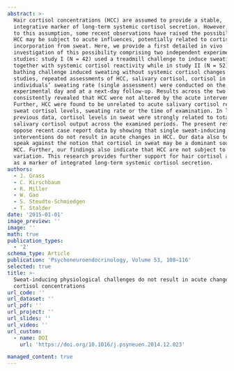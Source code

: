 ```yaml
---
abstract: >-
  Hair cortisol concentrations (HCC) are assumed to provide a stable,
  integrative marker of long-term systemic cortisol secretion. However, contrary
  to this assumption, some recent observations have raised the possibility that
  HCC may be subject to acute influences, potentially related to cortisol
  incorporation from sweat. Here, we provide a first detailed in vivo
  investigation of this possibility comprising two independent experimental
  studies: study I (N = 42) used a treadmill challenge to induce sweating
  together with systemic cortisol reactivity while in study II (N = 52) a sauna
  bathing challenge induced sweating without systemic cortisol changes. In both
  studies, repeated assessments of HCC, salivary cortisol, cortisol in sweat and
  individuals’ sweating rate (single assessment) were conducted on the
  experimental day and at a next-day follow-up. Results across the two studies
  consistently revealed that HCC were not altered by the acute interventions.
  Further, HCC were found to be unrelated to acute salivary cortisol reactivity,
  sweat cortisol levels, sweating rate or the time of examination. In line with
  previous data, cortisol levels in sweat were strongly related to total
  salivary cortisol output across the examined periods. The present results
  oppose recent case report data by showing that single sweat-inducing
  interventions do not result in acute changes in HCC. Our data also tentatively
  speak against the notion that cortisol in sweat may be a dominant source of
  HCC. Further, our findings also indicate that HCC are not subject to diurnal
  variation. This research provides further support for hair cortisol analysis
  as a marker of integrated long-term systemic cortisol secretion.
authors:
  - J. Grass
  - C. Kirschbaum
  - R. Miller
  - W. Gao
  - S. Steudte-Schmiedgen
  - T. Stalder
date: '2015-01-01'
image_preview: ''
image: ''
math: true
publication_types:
  - '2'
schema_type: Article
publication: 'Psychoneuroendocrinology, Volume 53, 108–116'
selected: true
title: >-
  Sweat-inducing physiological challenges do not result in acute changes in hair
  cortisol concentrations
url_code: ''
url_dataset: ''
url_pdf: ''
url_project: ''
url_slides: ''
url_video: ''
url_custom:
  - name: DOI
    url: 'https://doi.org/10.1016/j.psyneuen.2014.12.023'

managed_content: true
---
```

